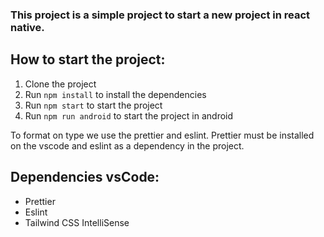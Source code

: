 ### This project is a simple project to start a new project in react native.

## How to start the project:
1. Clone the project
2. Run `npm install` to install the dependencies
3. Run `npm start` to start the project
4. Run `npm run android` to start the project in android

To format on type we use the prettier and eslint.
Prettier must be installed on the vscode and eslint as a dependency in the project.

## Dependencies vsCode:
- Prettier
- Eslint
- Tailwind CSS IntelliSense